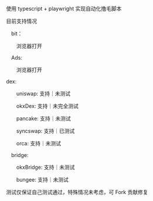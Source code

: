 使用 typescript + playwright 实现自动化撸毛脚本

目前支持情况

&emsp;bit：

&emsp;&emsp;浏览器打开

&emsp;Ads:

&emsp;&emsp;浏览器打开

dex:

&emsp;&emsp;uniswap: 支持｜未测试

&emsp;&emsp;okxDex: 支持｜未完全测试

&emsp;&emsp;pancake: 支持｜未测试

&emsp;&emsp;syncswap: 支持｜已测试

&emsp;&emsp;orca: 支持｜未测试

&emsp;bridge:

&emsp;&emsp;okxBridge: 支持｜未测试

&emsp;&emsp;bungee: 支持｜未测试

测试仅保证自己测试通过，特殊情况未考虑，可 Fork 贡献修复
